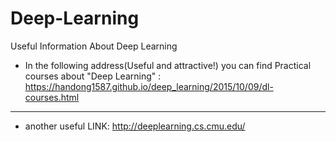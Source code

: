 # Deep-Learning
Useful Information About Deep Learning

- In the following address(Useful and attractive!) you can find Practical courses about "Deep Learning" :
 https://handong1587.github.io/deep_learning/2015/10/09/dl-courses.html
 _______________________________________________________________________________________________________
 - another useful LINK:
 http://deeplearning.cs.cmu.edu/
 

